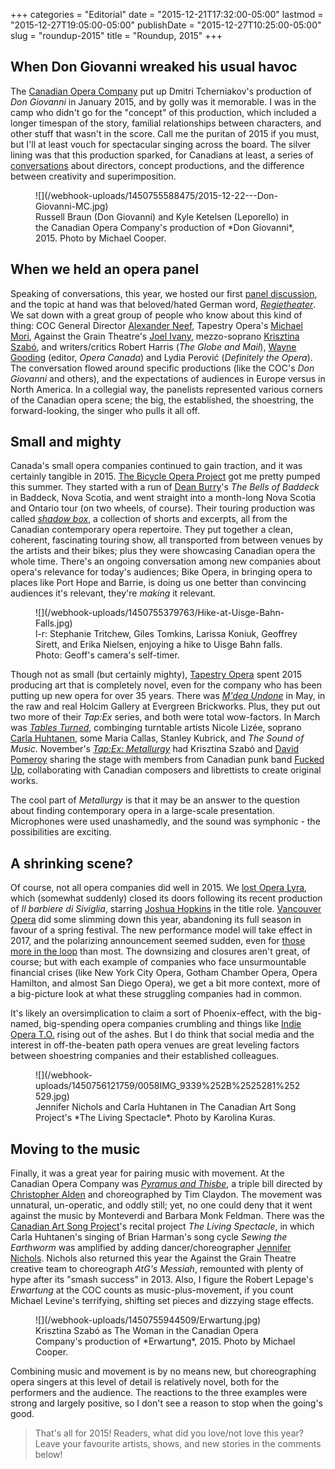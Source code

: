 +++
categories = "Editorial"
date = "2015-12-21T17:32:00-05:00"
lastmod = "2015-12-27T19:05:00-05:00"
publishDate = "2015-12-27T10:25:00-05:00"
slug = "roundup-2015"
title = "Roundup, 2015"
+++

## When Don Giovanni wreaked his usual havoc

The [Canadian Opera Company](/scene/companies/canadian-opera-company/) put up Dmitri Tcherniakov's production of *Don Giovanni* in January 2015, and by golly was it memorable. I was in the camp who didn't go for the "concept" of this production, which included a longer timespan of the story, familial relationships between characters, and other stuff that wasn't in the score. Call me the puritan of 2015 if you must, but I'll at least vouch for spectacular singing across the board. The silver lining was that this production sparked, for Canadians at least, a series of [conversations](/concept-production-real-reason/) about directors, concept productions, and the difference between creativity and superimposition. 

<figure data-type="image">
![](/webhook-uploads/1450755588475/2015-12-22---Don-Giovanni-MC.jpg)
<figcaption>Russell Braun (Don Giovanni) and Kyle Ketelsen (Leporello) in the Canadian Opera Company's production of *Don Giovanni*, 2015. Photo by Michael Cooper.</figcaption>
</figure>

## When we held an opera panel

Speaking of conversations, this year, we hosted our first [panel discussion](/panel-regietheater/), and the topic at hand was that beloved/hated German word, [*Regietheater*](/regietheater-ja-oder-nein/). We sat down with a great group of people who know about this kind of thing: COC General Director [Alexander Neef](/scene/people/alexander-neef/), Tapestry Opera's [Michael Mori](/scene/people/michael-mori/), Against the Grain Theatre's [Joel Ivany](/scene/people/joel-ivany/), mezzo-soprano [Krisztina Szabó](/scene/people/krisztina-szabó/), and writers/critics Robert Harris (*The Globe and Mail*), [Wayne Gooding](/scene/people/wayne-gooding/) (editor, *Opera Canada*) and Lydia Perović (*Definitely the Opera*). The conversation flowed around specific productions (like the COC's *Don Giovanni* and others), and the expectations of audiences in Europe versus in North America. In a collegial way, the panelists represented various corners of the Canadian opera scene; the big, the established, the shoestring, the forward-looking, the singer who pulls it all off.

## Small and mighty

Canada's small opera companies continued to gain traction, and it was certainly tangible in 2015. [The Bicycle Opera Project](/scene/companies/the-bicycle-opera-project/) got me pretty pumped this summer. They started with a run of [Dean Burry](/scene/people/dean-burry/)'s *The Bells of Baddeck* in Baddeck, Nova Scotia, and went straight into a month-long Nova Scotia and Ontario tour (on two wheels, of course). Their touring production was called [*shadow box*](/in-review-shadow-box/), a collection of shorts and excerpts, all from the Canadian contemporary opera repertoire. They put together a clean, coherent, fascinating touring show, all transported from between venues by the artists and their bikes; plus they were showcasing Canadian opera the whole time. There's an ongoing conversation among new companies about opera's relevance for today's audiences; Bike Opera, in bringing opera to places like Port Hope and Barrie, is doing us one better than convincing audiences it's relevant, they're *making* it relevant.

<figure data-type="image">
![](/webhook-uploads/1450755379763/Hike-at-Uisge-Bahn-Falls.jpg)
<figcaption>l-r: Stephanie Tritchew, Giles Tomkins, Larissa Koniuk, Geoffrey Sirett, and Erika Nielsen, enjoying a hike to Uisge Bahn falls. Photo: Geoff's camera's self-timer.</figcaption></figure>

Though not as small (but certainly mighty), [Tapestry Opera](/scene/companies/tapestry-opera/) spent 2015 producing art that is completely novel, even for the company who has been putting up new opera for over 35 years. There was [*M'dea Undone*](/in-review-mdea-undone/) in May, in the raw and real Holcim Gallery at Evergreen Brickworks. Plus, they put out two more of their *Tap:Ex* series, and both were total wow-factors. In March was [*Tables Turned*](/in-review-tapex-tables-turned-or-go-see-this-show/), combinging turntable artists Nicole Lizée, soprano [Carla Huhtanen](/scene/people/carla-huhtanen/), some Maria Callas, Stanley Kubrick, and *The Sound of Music*. November's [*Tap:Ex: Metallurgy*](/he-saidshe-said-tapex-metallurgy/) had Krisztina Szabó and [David Pomeroy](/scene/people/david-pomeroy/) sharing the stage with members from Canadian punk band [Fucked Up](http://fuckedup.cc/home/), collaborating with Canadian composers and librettists to create original works.

The cool part of *Metallurgy* is that it may be an answer to the question about finding contemporary opera in a large-scale presentation. Microphones were used unashamedly, and the sound was symphonic - the possibilities are exciting.

## A shrinking scene?

Of course, not all opera companies did well in 2015. We [lost Opera Lyra](/opera-lyra-and-the-five-stages-of-grief/), which (somewhat suddenly) closed its doors following its recent production of *Il barbiere di Siviglia*, starring [Joshua Hopkins](/scene/people/joshua-hopkins/) in the title role. [Vancouver Opera](/scene/companies/vancouver-opera/) did some slimming down this year, abandoning its full season in favour of a spring festival. The new performance model will take effect in 2017, and the polarizing announcement seemed sudden, even for [those more in the loop](http://www.theglobeandmail.com/news/british-columbia/now-is-the-time-to-support-vancouver-opera/article25032174/) than most. The downsizing and closures aren't great, of course; but with each example of companies who face unsurmountable financial crises (like New York City Opera, Gotham Chamber Opera, Opera Hamilton, and almost San Diego Opera), we get a bit more context, more of a big-picture look at what these struggling companies had in common. 

It's likely an oversimplication to claim a sort of Phoenix-effect, with the big-named, big-spending opera companies crumbling and things like [Indie Opera T.O.](/scene/companies/indie-opera-to/) rising out of the ashes. But I do think that social media and the interest in off-the-beaten path opera venues are great leveling factors between shoestring companies and their established colleagues.

<figure data-type="image">
![](/webhook-uploads/1450756121759/0058IMG_9339%252B%2525281%252529.jpg)
<figcaption>Jennifer Nichols and Carla Huhtanen in The Canadian Art Song Project's *The Living Spectacle*. Photo by Karolina Kuras.</figcaption></figure>

## Moving to the music

Finally, it was a great year for pairing music with movement. At the Canadian Opera Company was [*Pyramus and Thisbe*](/pyramus-thisbe-and-canadian-opera-history/), a triple bill directed by [Christopher Alden](/scene/people/christopher-alden/) and choreographed by Tim Claydon. The movement was unnatural, un-operatic, and oddly still; yet, no one could deny that it went against the music by Monteverdi and Barbara Monk Feldman. There was the [Canadian Art Song Project](/scene/companies/canadian-art-song-project/)'s recital project *The Living Spectacle*, in which Carla Huhtanen's singing of Brian Harman's song cycle *Sewing the Earthworm* was amplified by adding dancer/choreographer [Jennifer Nichols](/scene/people/jennifer-nichols/). Nichols also returned this year the Against the Grain Theatre creative team to choreograph *AtG's Messiah*, remounted with plenty of hype after its "smash success" in 2013. Also, I figure the Robert Lepage's *Erwartung* at the COC counts as music-plus-movement, if you count Michael Levine's terrifying, shifting set pieces and dizzying stage effects.

<figure data-type="image">
![](/webhook-uploads/1450755944509/Erwartung.jpg)
<figcaption>Krisztina Szabó as The Woman in the Canadian Opera Company's production of *Erwartung*, 2015. Photo by Michael Cooper.</figcaption>
</figure>

Combining music and movement is by no means new, but choreographing opera singers at this level of detail is relatively novel, both for the performers and the audience. The reactions to the three examples were strong and largely positive, so I don't see a reason to stop when the going's good.

>That's all for 2015! Readers, what did you love/not love this year? Leave your favourite artists, shows, and new stories in the comments below!
